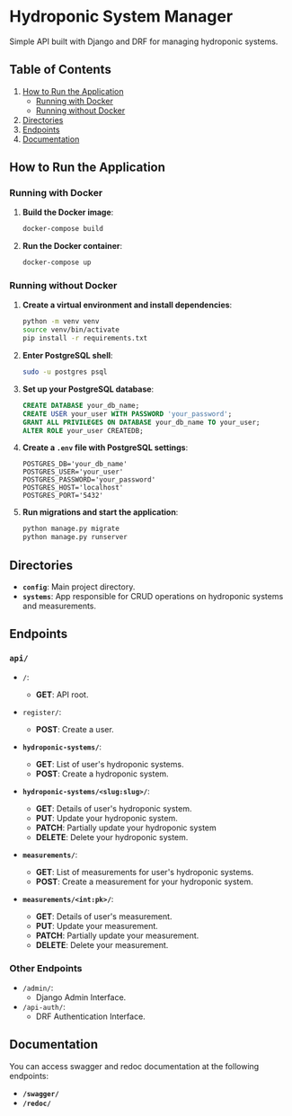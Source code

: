 # Hydroponic System Manager
Simple API built with Django and DRF for managing hydroponic systems.

## Table of Contents
1. [How to Run the Application](#how-to-run-the-application)
    - [Running with Docker](#running-with-docker)
    - [Running without Docker](#running-without-docker)
2. [Directories](#directories)
3. [Endpoints](#endpoints)
4. [Documentation](#documentation)

## How to Run the Application

### Running with Docker

1. **Build the Docker image**:
    ```bash
    docker-compose build
    ```

2. **Run the Docker container**:
    ```bash
    docker-compose up
    ```

### Running without Docker

1. **Create a virtual environment and install dependencies**:
    ```bash
    python -m venv venv
    source venv/bin/activate
    pip install -r requirements.txt
    ```

2. **Enter PostgreSQL shell**:
    ```bash
    sudo -u postgres psql
    ```

3. **Set up your PostgreSQL database**:
    ```sql
    CREATE DATABASE your_db_name;
    CREATE USER your_user WITH PASSWORD 'your_password';
    GRANT ALL PRIVILEGES ON DATABASE your_db_name TO your_user;
    ALTER ROLE your_user CREATEDB;
    ```

4. **Create a `.env` file with PostgreSQL settings**:
    ```env
    POSTGRES_DB='your_db_name'
    POSTGRES_USER='your_user'
    POSTGRES_PASSWORD='your_password'
    POSTGRES_HOST='localhost'
    POSTGRES_PORT='5432'
    ```

5. **Run migrations and start the application**:
    ```bash
    python manage.py migrate
    python manage.py runserver
    ```

## Directories

- **`config`**:
    Main project directory.
- **`systems`**:
    App responsible for CRUD operations on hydroponic systems and measurements.

## Endpoints

### `api/`

- `/`:
    - **GET**: API root.
- `register/`:
    - **POST**: Create a user.

- **`hydroponic-systems/`**:
    - **GET**: List of user's hydroponic systems.
    - **POST**: Create a  hydroponic system.

- **`hydroponic-systems/<slug:slug>/`**:
    - **GET**: Details of user's hydroponic system.
    - **PUT**: Update your hydroponic system.
    - **PATCH**: Partially update your hydroponic system
    - **DELETE**: Delete your hydroponic system.

- **`measurements/`**:
    - **GET**: List of measurements for user's hydroponic systems.
    - **POST**: Create a measurement for your hydroponic system.

- **`measurements/<int:pk>/`**:
    - **GET**: Details of user's measurement.
    - **PUT**: Update your measurement.
    - **PATCH**: Partially update your measurement.
    - **DELETE**: Delete your measurement.

### Other Endpoints

- `/admin/`:
    - Django Admin Interface.
- `/api-auth/`:
    - DRF Authentication Interface.

## Documentation
You can access swagger and redoc documentation at the following endpoints:
- **`/swagger/`**
- **`/redoc/`**
